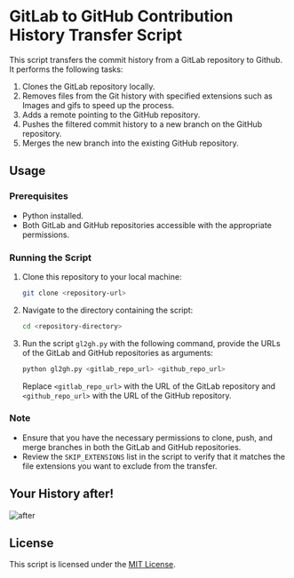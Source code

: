 # GitLab to GitHub Contribution History Transfer Script

This script transfers the commit history from a GitLab repository to Github. It performs the following tasks:

1. Clones the GitLab repository locally.
2. Removes files from the Git history with specified extensions such as Images and gifs to speed up the process.
3. Adds a remote pointing to the GitHub repository.
4. Pushes the filtered commit history to a new branch on the GitHub repository.
5. Merges the new branch into the existing GitHub repository.

## Usage

### Prerequisites

- Python installed.
- Both GitLab and GitHub repositories accessible with the appropriate permissions.

### Running the Script

1. Clone this repository to your local machine:

    ```bash
    git clone <repository-url>
    ```

2. Navigate to the directory containing the script:

    ```bash
    cd <repository-directory>
    ```

3. Run the script `gl2gh.py` with the following command, provide the URLs of the GitLab and GitHub repositories as arguments:

    ```bash
    python gl2gh.py <gitlab_repo_url> <github_repo_url>
    ```

    Replace `<gitlab_repo_url>` with the URL of the GitLab repository and `<github_repo_url>` with the URL of the GitHub repository.



### Note

- Ensure that you have the necessary permissions to clone, push, and merge branches in both the GitLab and GitHub repositories.
- Review the `SKIP_EXTENSIONS` list in the script to verify that it matches the file extensions you want to exclude from the transfer.


## Your History after!
![after](https://github.com/joeloftusdev/get-gitlab-commits/assets/152509645/23c05bb4-0efd-46a6-8139-63bc7466e94b)



## License

This script is licensed under the [MIT License](LICENSE).
